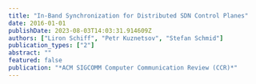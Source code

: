 ```yaml
---
title: "In-Band Synchronization for Distributed SDN Control Planes"
date: 2016-01-01
publishDate: 2023-08-03T14:03:31.914609Z
authors: ["Liron Schiff", "Petr Kuznetsov", "Stefan Schmid"]
publication_types: ["2"]
abstract: ""
featured: false
publication: "*ACM SIGCOMM Computer Communication Review (CCR)*"
---
```


